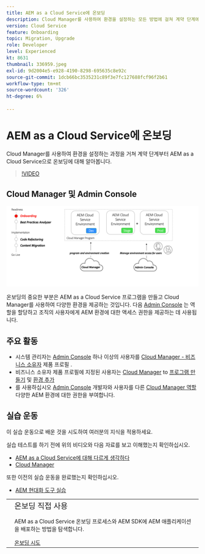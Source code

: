 ```yaml
---
title: AEM as a Cloud Service에 온보딩
description: Cloud Manager를 사용하여 환경을 설정하는 모든 방법에 걸쳐 계약 단계에서 AEM as a Cloud Service으로 온보딩에 대해 알아봅니다.
version: Cloud Service
feature: Onboarding
topic: Migration, Upgrade
role: Developer
level: Experienced
kt: 8631
thumbnail: 336959.jpeg
exl-id: 9d2004e5-e928-4190-8298-695635c8e92c
source-git-commit: 1dcb66bc3535231c89f3e7fc127688fcf96f2b61
workflow-type: tm+mt
source-wordcount: '326'
ht-degree: 6%

---
```


# AEM as a Cloud Service에 온보딩

Cloud Manager를 사용하여 환경을 설정하는 과정을 거쳐 계약 단계부터 AEM as a Cloud Service으로 온보딩에 대해 알아봅니다.

>[!VIDEO](https://video.tv.adobe.com/v/336959/?quality=12&learn=on)

## Cloud Manager 및 Admin Console

![높은 수준 다이어그램 온보딩](assets/onboarding-diagram.png)

온보딩의 중요한 부분은 AEM as a Cloud Service 프로그램을 만들고 Cloud Manager를 사용하여 다양한 환경을 제공하는 것입니다. 다음 [Admin Console](https://adminconsole.adobe.com/) 는 역할을 할당하고 조직의 사용자에게 AEM 환경에 대한 액세스 권한을 제공하는 데 사용됩니다.

## 주요 활동

+ 시스템 관리자는 [Admin Console](https://adminconsole.adobe.com/) 하나 이상의 사용자를 [Cloud Manager - 비즈니스 소유자](https://experienceleague.adobe.com/docs/experience-manager-cloud-manager/using/requirements/setting-up-users-and-roles.html) 제품 프로필 .
+ 비즈니스 소유자 제품 프로필에 지정된 사용자는 [Cloud Manager](https://experienceleague.adobe.com/docs/experience-manager-cloud-manager/using/introduction-to-cloud-manager.html?lang=ko-KR) to [프로그램 만들기](https://experienceleague.adobe.com/docs/experience-manager-cloud-service/implementing/using-cloud-manager/production-programs/creating-production-program.html) 및 [환경 추가](https://experienceleague.adobe.com/docs/experience-manager-cloud-service/implementing/using-cloud-manager/manage-environments.html)
+ 를 사용하십시오 [Admin Console](https://adminconsole.adobe.com/) 개발자와 사용자를 다른 [Cloud Manager 역할](https://experienceleague.adobe.com/docs/experience-manager-cloud-manager/using/requirements/setting-up-users-and-roles.html) 다양한 AEM 환경에 대한 권한을 부여합니다.

## 실습 운동

이 실습 운동으로 배운 것을 시도하여 여러분의 지식을 적용하세요.

실습 테스트를 하기 전에 위의 비디오와 다음 자료를 보고 이해했는지 확인하십시오.

+ [AEM as a Cloud Service에 대해 다르게 생각하다](./introduction.md)
+ [Cloud Manager](./cloud-manager.md)

또한 이전의 실습 운동을 완료했는지 확인하십시오.

+ [AEM 현대화 도구 실습](./aem-modernization-tools.md#hands-on-exercise)

<table style="border-width:0">
    <tr>
        <td style="width:150px">
            <a  rel="noreferrer"
                target="_blank"
                href="https://github.com/adobe/aem-cloud-engineering-video-series-exercises/tree/session3-onboarding#bootcamp---session-3-on-boarding"><img alt="실습 GitHub 리포지토리" src="./assets/github.png"/>
            </a>        
        </td>
        <td style="width:100%;margin-bottom:1rem;">
            <div style="font-size:1.25rem;font-weight:400;">온보딩 직접 사용</div>
            <p style="margin:1rem 0">
                AEM as a Cloud Service 온보딩 프로세스와 AEM SDK에 AEM 애플리케이션을 배포하는 방법을 탐색합니다.
            </p>
            <a  rel="noreferrer"
                target="_blank"
                href="https://github.com/adobe/aem-cloud-engineering-video-series-exercises/tree/session3-onboarding#bootcamp---session-3-on-boarding" class="spectrum-Button spectrum-Button--primary spectrum-Button--sizeM">
                <span class="spectrum-Button-label has-no-wrap has-text-weight-bold">온보딩 시도</span>
            </a>
        </td>
    </tr>
</table>
